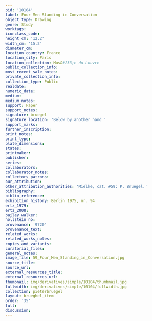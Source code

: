 ```yaml
---
pid: '10104'
label: Four Men Standing in Conversation
object_type: Drawing
genre: Study
worktags:
iconclass_code:
height_cm: '12.2'
width_cm: '15.2'
diameter_cm:
location_country: France
location_city: Paris
location_collection: Mus&#233;e du Louvre
public_collection_info:
most_recent_sale_notes:
private_collection_info:
collection_type: Public
realdate:
numeric_date:
medium:
medium_notes:
support: Paper
support_notes:
signature: bruegel
signature_location: 'Below by another hand '
support_marks:
further_inscription:
print_notes:
print_type:
plate_dimensions:
states:
printmaker:
publisher:
series:
collaborators:
collaborator_notes:
collectors_patrons:
our_attribution:
other_attribution_authorities: 'Mielke, cat. #59: P. Bruegel.'
bibliography:
biblio_reference:
exhibition_history: Berlin 1975, nr. 94
ertz_1979:
ertz_2008:
bailey_walker:
hollstein_no:
provenance: '9720'
provenance_text:
related_works:
related_works_notes:
copies_and_variants:
curatorial_files:
general_notes:
image_file: 59_Four_Men_Standing_in_Conversation.jpg
source_title:
source_url:
external_resources_title:
external_resources_url:
thumbnail: img/derivatives/simple/10104/thumbnail.jpg
fullwidth: img/derivatives/simple/10104/fullwidth.jpg
collection: pieterbruegel
layout: brueghel_item
order: '35'
full:
discussion:
---
```

